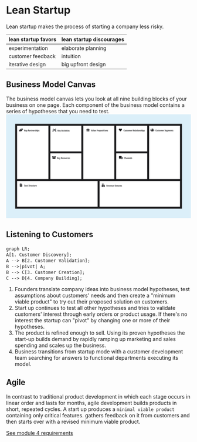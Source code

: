 # Lean Startup

Lean startup makes the process of starting a company less risky.

| lean startup favors | lean startup discourages |
| ------------------- | ------------------------ |
| experimentation | elaborate planning |
| customer feedback | intuition |
| iterative design | big upfront design |

## Business Model Canvas

The business model canvas lets you look at all nine
building blocks of your business on one page. Each component of the business model contains a series of hypotheses that you need to test.
![img](../img/Business-Model-Canvas.png)


## Listening to Customers
```mermaid
graph LR;
A[1. Customer Discovery];
A --> B[2. Customer Validation];
B -->|pivot| A;
B --> C[3. Customer Creation];
C --> D[4. Company Building];
```
1. Founders translate company ideas into business model hypotheses, test assumptions about customers' needs and then create a "minimum viable product" to try out their proposed solution on customers.
2. Start up continues to test all other hypotheses and tries to validate customers' interest through early orders or product usage. If there's no interest the startup can "pivot" by changing one or more of their hypotheses.
3. The product is refined enough to sell. Using its proven hypotheses the start-up builds demand by rapidly ramping up marketing and sales spending and scales up the business.
4. Business transitions from startup mode with a customer development team searching for answers to functional departments executing its model.

## Agile

In contrast to traditional product development in which each stage occurs in linear order and lasts for months, agile development builds products in short, repeated cycles. A start up produces a `minimal viable product` containing only critical features. gathers feedback on it from customers and then starts over with a revised minimum viable product.

[See module 4 requirements](docs/Study-Notes/Module-4/Requirements/Lecture-1.md)